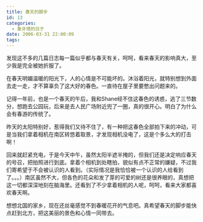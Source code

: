 ```yaml
---
title: 春天的脚步
id: 13
categories:
  - 象牙塔的日子
date: 2006-03-31 22:00:09
tags:
---
```


发现这不多的几篇日志每一篇似乎都与春天有关，呵呵，看来春天的影响真大，至少我是完全被她折服了。

在春天明媚温暖的阳光下，人的心情是不可能坏的。沐浴着阳光，就特别想到外面去走一走，才不算辜负了这大好的春色。一直待在屋子里要憋出问题来的。

记得一年前，也是一个春天的午后，我和Shane经不住这春色的诱惑，逃了三节数分，想跑去公园玩，后来是去人民广场附近兜了一圈，真的很开心。明白了为什么会有春游的传统了。

昨天的太阳特别好，惹得我们又待不住了，有一种把这春色全部拍下来的冲动，可是当我们拿着相机在南区转悠着取景，才发现相机没电了，这是个多么大的打击啊！

回来就赶紧充电，于是今天中午，虽然太阳半遮半掩的，但我们还是决定响应春天的号召，把拍照进行到底。拿着个相机到处瞎拍，貌似有点不正常的嫌疑，不过我们寄希望于不会被认识的人看到。（实际情况是我恰恰被一个认识的人给看到了。。。）南区虽然不大，但各色的花朵和发了芽的可爱的树还是很养眼的，真想把这一切都深深地刻在脑海里。还看到了不少拿着相机的人呢，呵呵，看来大家都喜欢春天啊。

想想北国的家乡，现在还丝毫感觉不到春暖花开的气息吧。真希望春天的脚步能快点赶到北方，把这美丽的景色和心情一同带去。
